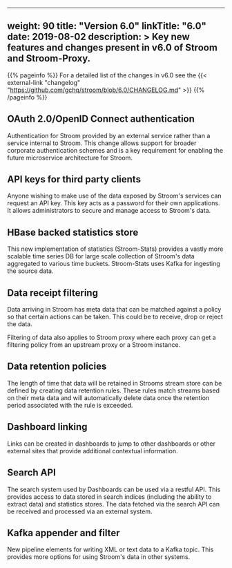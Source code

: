 
---
weight: 90
title: "Version 6.0"
linkTitle: "6.0"
date: 2019-08-02
description: >
  Key new features and changes present in v6.0 of Stroom and Stroom-Proxy.
---

{{% pageinfo %}}
For a detailed list of the changes in v6.0 see the {{< external-link "changelog" "https://github.com/gchq/stroom/blob/6.0/CHANGELOG.md" >}} 
{{% /pageinfo %}}

## OAuth 2.0/OpenID Connect authentication

Authentication for Stroom provided by an external service rather than a service internal to Stroom.
This change allows support for broader corporate authentication schemes and is a key requirement for enabling the future microservice architecture for Stroom.

## API keys for third party clients

Anyone wishing to make use of the data exposed by Stroom's services can request an API key.
This key acts as a password for their own applications.
It allows administrators to secure and manage access to Stroom's data.

## HBase backed statistics store

This new implementation of statistics (Stroom-Stats) provides a vastly more scalable time series DB for large scale collection of Stroom's data aggregated to various time buckets.
Stroom-Stats uses Kafka for ingesting the source data.

## Data receipt filtering

Data arriving in Stroom has meta data that can be matched against a policy so that certain actions can be taken.
This could be to receive, drop or reject the data.

Filtering of data also applies to Stroom proxy where each proxy can get a filtering policy from an upstream proxy or a Stroom instance.

## Data retention policies

The length of time that data will be retained in Strooms stream store can be defined by creating data retention rules.
These rules match streams based on their meta data and will automatically delete data once the retention period associated with the rule is exceeded.

## Dashboard linking

Links can be created in dashboards to jump to other dashboards or other external sites that provide additional contextual information.

## Search API

The search system used by Dashboards can be used via a restful API.
This provides access to data stored in search indices (including the ability to extract data) and statistics stores.
The data fetched via the search API can be received and processed via an external system.

## Kafka appender and filter

New pipeline elements for writing XML or text data to a Kafka topic.
This provides more options for using Stroom's data in other systems.
